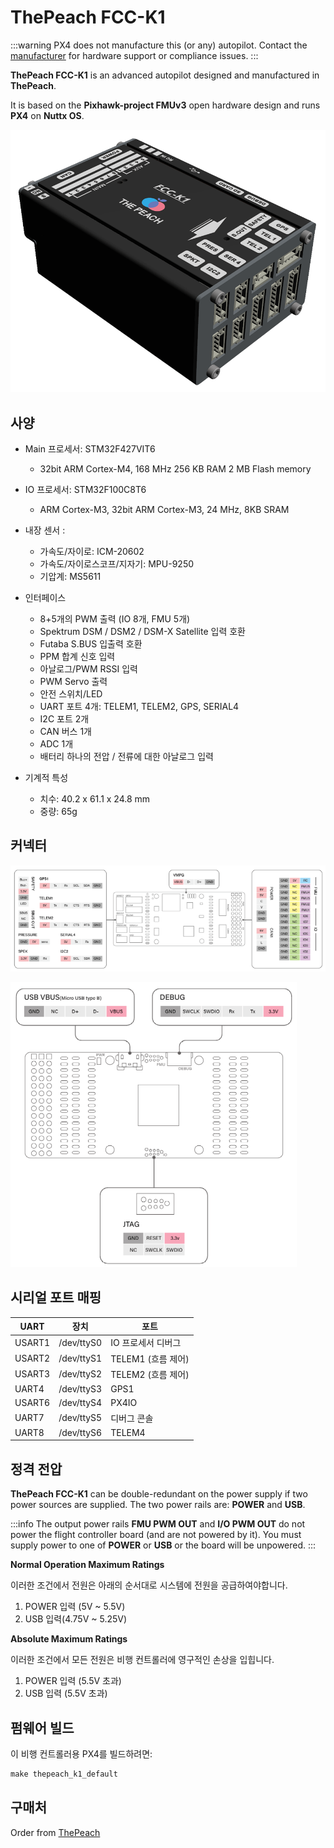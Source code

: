 # ThePeach FCC-K1

:::warning
PX4 does not manufacture this (or any) autopilot.
Contact the [manufacturer](https://thepeach.kr/) for hardware support or compliance issues.
:::

**ThePeach FCC-K1** is an advanced autopilot designed and manufactured in **ThePeach**.

It is based on the **Pixhawk-project FMUv3** open hardware design and runs **PX4** on **Nuttx OS**.

![ThePeach FCC-K1](../../assets/flight_controller/thepeach_k1/main.png)

## 사양

- Main 프로세서: STM32F427VIT6
  - 32bit ARM Cortex-M4, 168 MHz 256 KB RAM 2 MB Flash memory

- IO 프로세서: STM32F100C8T6
  - ARM Cortex-M3, 32bit ARM Cortex-M3, 24 MHz, 8KB SRAM

- 내장 센서 :
  - 가속도/자이로: ICM-20602
  - 가속도/자이로스코프/지자기: MPU-9250
  - 기압계: MS5611

- 인터페이스
  - 8+5개의 PWM 출력 (IO 8개, FMU 5개)
  - Spektrum DSM / DSM2 / DSM-X Satellite 입력 호환
  - Futaba S.BUS 입출력 호환
  - PPM 합계 신호 입력
  - 아날로그/PWM RSSI 입력
  - PWM Servo 출력
  - 안전 스위치/LED
  - UART 포트 4개: TELEM1, TELEM2, GPS, SERIAL4
  - I2C 포트 2개
  - CAN 버스 1개
  - ADC 1개
  - 배터리 하나의 전압 / 전류에 대한 아날로그 입력

- 기계적 특성
  - 치수: 40.2 x 61.1 x 24.8 mm
  - 중량: 65g

## 커넥터

![pinmap_top](../../assets/flight_controller/thepeach_k1/pinmap_top.png)

![pinmap_bottom](../../assets/flight_controller/thepeach_k1/pinmap_bottom.png)

## 시리얼 포트 매핑

| UART   | 장치         | 포트                                |
| ------ | ---------- | --------------------------------- |
| USART1 | /dev/ttyS0 | IO 프로세서 디버그                       |
| USART2 | /dev/ttyS1 | TELEM1 (흐름 제어) |
| USART3 | /dev/ttyS2 | TELEM2 (흐름 제어) |
| UART4  | /dev/ttyS3 | GPS1                              |
| USART6 | /dev/ttyS4 | PX4IO                             |
| UART7  | /dev/ttyS5 | 디버그 콘솔                            |
| UART8  | /dev/ttyS6 | TELEM4                            |

## 정격 전압

**ThePeach FCC-K1** can be double-redundant on the power supply if two power sources are supplied.
The two power rails are: **POWER** and **USB**.

:::info
The output power rails **FMU PWM OUT** and **I/O PWM OUT** do not power the flight controller board (and are not powered by it).
You must supply power to one of **POWER** or **USB** or the board will be unpowered.
:::

**Normal Operation Maximum Ratings**

이러한 조건에서 전원은 아래의 순서대로 시스템에 전원을 공급하여야합니다.

1. POWER 입력 (5V ~ 5.5V)
2. USB 입력(4.75V ~ 5.25V)

**Absolute Maximum Ratings**

이러한 조건에서 모든 전원은 비행 컨트롤러에 영구적인 손상을 입힙니다.

1. POWER 입력 (5.5V 초과)
2. USB 입력 (5.5V 초과)

## 펌웨어 빌드

이 비행 컨트롤러용 PX4를 빌드하려면:

```jsx
make thepeach_k1_default
```

## 구매처

Order from [ThePeach](https://thepeach.shop/)
